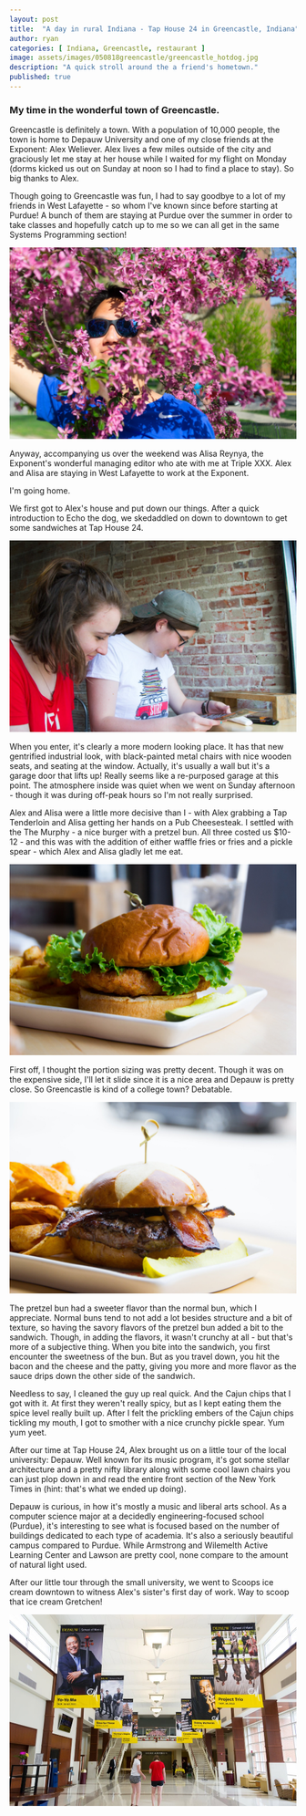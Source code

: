 ```yaml
---
layout: post
title:  "A day in rural Indiana - Tap House 24 in Greencastle, Indiana"
author: ryan
categories: [ Indiana, Greencastle, restaurant ]
image: assets/images/050818greencastle/greencastle_hotdog.jpg
description: "A quick stroll around the a friend's hometown."
published: true
---
```

### My time in the wonderful town of Greencastle.

Greencastle is definitely a town. With a population of 10,000 people, the town is home to Depauw University and one of my close friends at the Exponent: Alex Weliever. Alex lives a few miles outside of the city and graciously let me stay at her house while I waited for my flight on Monday (dorms kicked us out on Sunday at noon so I had to find a place to stay). So big thanks to Alex.

Though going to Greencastle was fun, I had to say goodbye to a lot of my friends in West Lafayette - so whom I've known since before starting at Purdue! A bunch of them are staying at Purdue over the summer in order to take classes and hopefully catch up to me so we can all get in the same Systems Programming section!

![A picture of Leo looking for a girlfriend through the flowers](/assets/images/050818greencastle/greencastle_leo.jpg)

Anyway, accompanying us over the weekend was Alisa Reynya, the Exponent's wonderful managing editor who ate with me at Triple XXX. Alex and Alisa are staying in West Lafayette to work at the Exponent.

I'm going home.

We first got to Alex's house and put down our things. After a quick introduction to Echo the dog, we skedaddled on down to downtown to get some sandwiches at Tap House 24.

![Alex and Alisa deliberating](/assets/images/050818greencastle/greencastle_alexalisa.jpg)

When you enter, it's clearly a more modern looking place. It has that new gentrified industrial look, with black-painted metal chairs with nice wooden seats, and seating at the window. Actually, it's usually a wall but it's a garage door that lifts up! Really seems like a re-purposed garage at this point. The atmosphere inside was quiet when we went on Sunday afternoon - though it was during off-peak hours so I'm not really surprised.

Alex and Alisa were a little more decisive than I - with Alex grabbing a Tap Tenderloin and Alisa getting her hands on a Pub Cheesesteak. I settled with the The Murphy - a nice burger with a pretzel bun. All three costed us $10-12 - and this was with the addition of either waffle fries or fries and a pickle spear - which Alex and Alisa gladly let me eat.

![Alex's Tap Tenderloin](/assets/images/050818greencastle/greencastle_chicken.jpg)

First off, I thought the portion sizing was pretty decent. Though it was on the expensive side, I'll let it slide since it is a nice area and Depauw is pretty close. So Greencastle is kind of a college town? Debatable.

![My Murphy sandwich](/assets/images/050818greencastle/greencastle_pretzelbun.jpg)

The pretzel bun had a sweeter flavor than the normal bun, which I appreciate. Normal buns tend to not add a lot besides structure and a bit of texture, so having the savory flavors of the pretzel bun added a bit to the sandwich. Though, in adding the flavors, it wasn't crunchy at all - but that's more of a subjective thing. When you bite into the sandwich, you first encounter the sweetness of the bun. But as you travel down, you hit the bacon and the cheese and the patty, giving you more and more flavor as the sauce drips down the other side of the sandwich.

Needless to say, I cleaned the guy up real quick. And the Cajun chips that I got with it. At first they weren't really spicy, but as I kept eating them the spice level really built up. After I felt the prickling embers of the Cajun chips tickling my mouth, I got to smother with a nice crunchy pickle spear. Yum yum yeet.

After our time at Tap House 24, Alex brought us on a little tour of the local university: Depauw. Well known for its music program, it's got some stellar architecture and a pretty nifty library along with some cool lawn chairs you can just plop down in and read the entire front section of the New York Times in (hint: that's what we ended up doing).

Depauw is curious, in how it's mostly a music and liberal arts school. As a computer science major at a decidedly engineering-focused school (Purdue), it's interesting to see what is focused based on the number of buildings dedicated to each type of academia. It's also a seriously beautiful campus compared to Purdue. While Armstrong and Wilemelth Active Learning Center and Lawson are pretty cool, none compare to the amount of natural light used.

After our little tour through the small university, we went to Scoops ice cream downtown to witness Alex's sister's first day of work. Way to scoop that ice cream Gretchen!

![Depauw's music hall](/assets/images/050818greencastle/depauw.jpg)
